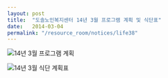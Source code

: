 ```yaml
---
layout: post
title:  "도솔노인복지센터 14년 3월 프로그램 계획 및 식단표"
date:   2014-03-04
permalink: "/resource_room/notices/life38"
---
```


![14년 3월 프로그램 계획](/resource_room/notices/files/14년3월프로그램계획및식단표1.png)

![14년 3월 식단 계획표](/resource_room/notices/files/14년3월프로그램계획및식단표2.png)
